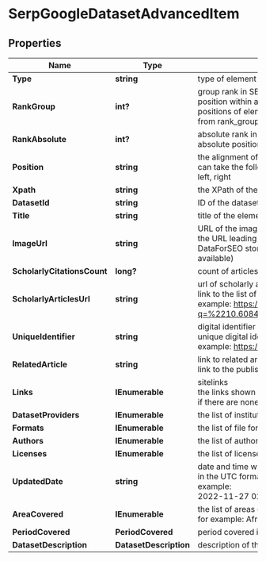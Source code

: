 # SerpGoogleDatasetAdvancedItem


## Properties

| Name | Type | Description | Notes |
|------------ | ------------- | ------------- | -------------|
**Type** | **string** | type of element |[optional]|
**RankGroup** | **int?** | group rank in SERP<br>position within a group of elements with identical type values<br>positions of elements with different type values are omitted from rank_group |[optional]|
**RankAbsolute** | **int?** | absolute rank in SERP<br>absolute position among all the elements in SERP |[optional]|
**Position** | **string** | the alignment of the element in SERP<br>can take the following values:<br>left, right |[optional]|
**Xpath** | **string** | the XPath of the element |[optional]|
**DatasetId** | **string** | ID of the dataset |[optional]|
**Title** | **string** | title of the element |[optional]|
**ImageUrl** | **string** | URL of the image<br>the URL leading to the image on the original resource or DataForSEO storage (in case the original source is not available) |[optional]|
**ScholarlyCitationsCount** | **long?** | count of articles that refer to the dataset |[optional]|
**ScholarlyArticlesUrl** | **string** | url of scholarly articles<br>link to the list of scholarly articles on Google Scholar<br>example: https://scholar.google.com/scholar?q=%2210.6084%20m9%20figshare%207427933%20v1%22 |[optional]|
**UniqueIdentifier** | **string** | digital identifier of an object<br>unique digital identifier of the dataset<br>example: https://doi.org/10.5061/dryad.hmgqnk9m3 |[optional]|
**RelatedArticle** | **string** | link to related article<br>link to the published article that is related to the dataset |[optional]|
**Links** | **IEnumerable<LinkElement>** | sitelinks<br>the links shown below some of Google Dataset’s search results<br>if there are none, equals null |[optional]|
**DatasetProviders** | **IEnumerable<LicensesElement>** | the list of institutions that provided the dataset |[optional]|
**Formats** | **IEnumerable<FormatsElement>** | the list of file formats of the dataset |[optional]|
**Authors** | **IEnumerable<AuthorsElement>** | the list of authors of the dataset |[optional]|
**Licenses** | **IEnumerable<LicensesElement>** | the list of licenses issued to the dataset |[optional]|
**UpdatedDate** | **string** | date and time when the result was last updated<br>in the UTC format: “yyyy-mm-dd hh-mm-ss +00:00”<br>example:<br>2022-11-27 02:00:00 +00:00 |[optional]|
**AreaCovered** | **IEnumerable<string>** | the list of areas covered in the dataset<br>for example: Africa, Global |[optional]|
**PeriodCovered** | **PeriodCovered** | period covered in the dataset |[optional]|
**DatasetDescription** | **DatasetDescription** | description of the dataset |[optional]|